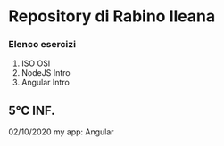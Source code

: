 # Repository di Rabino Ileana
### Elenco esercizi
1. ISO OSI
2. NodeJS Intro
3. Angular Intro

## 5°C INF.
02/10/2020 my app: Angular